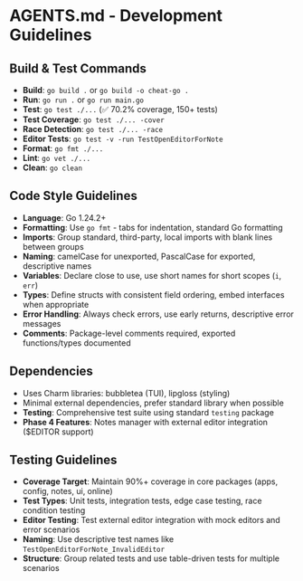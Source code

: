 # AGENTS.md - Development Guidelines

## Build & Test Commands
- **Build**: `go build .` or `go build -o cheat-go .`
- **Run**: `go run .` or `go run main.go`
- **Test**: `go test ./...` (✅ 70.2% coverage, 150+ tests)
- **Test Coverage**: `go test ./... -cover`
- **Race Detection**: `go test ./... -race`
- **Editor Tests**: `go test -v -run TestOpenEditorForNote`
- **Format**: `go fmt ./...`
- **Lint**: `go vet ./...`
- **Clean**: `go clean`

## Code Style Guidelines
- **Language**: Go 1.24.2+
- **Formatting**: Use `go fmt` - tabs for indentation, standard Go formatting
- **Imports**: Group standard, third-party, local imports with blank lines between groups
- **Naming**: camelCase for unexported, PascalCase for exported, descriptive names
- **Variables**: Declare close to use, use short names for short scopes (`i`, `err`)
- **Types**: Define structs with consistent field ordering, embed interfaces when appropriate
- **Error Handling**: Always check errors, use early returns, descriptive error messages
- **Comments**: Package-level comments required, exported functions/types documented

## Dependencies
- Uses Charm libraries: bubbletea (TUI), lipgloss (styling)
- Minimal external dependencies, prefer standard library when possible
- **Testing**: Comprehensive test suite using standard `testing` package
- **Phase 4 Features**: Notes manager with external editor integration ($EDITOR support)

## Testing Guidelines
- **Coverage Target**: Maintain 90%+ coverage in core packages (apps, config, notes, ui, online)
- **Test Types**: Unit tests, integration tests, edge case testing, race condition testing
- **Editor Testing**: Test external editor integration with mock editors and error scenarios
- **Naming**: Use descriptive test names like `TestOpenEditorForNote_InvalidEditor`
- **Structure**: Group related tests and use table-driven tests for multiple scenarios